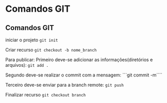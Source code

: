 # Comandos GIT
## Comandos GIT
iniciar o projeto ```git init```

Criar recurso ```git checkout -b nome_branch```

Para publicar:
Primeiro deve-se adicionar as informações(diretórios e arquivos):
```git add .```

Segundo deve-se realizar o commit com a mensagem:
```git commit -m````

Terceiro deve-se enviar para a branch remote:
```git push```

Finalizar recurso ```git checkout branch```

